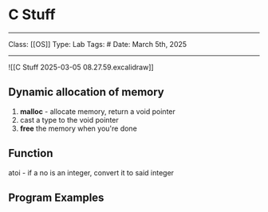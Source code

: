 # C Stuff
___
Class: [[OS]]
Type: Lab
Tags: # 
Date: March 5th, 2025
___

![[C Stuff 2025-03-05 08.27.59.excalidraw]]
## Dynamic allocation of memory
1. **malloc** - allocate memory, return a void pointer
2. cast a type to the void pointer 
3. **free** the memory when you're done

## Function
atoi - if a no is an integer, convert it to said integer

## Program Examples
